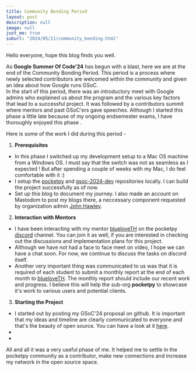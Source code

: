 ```yaml
---
title: Community Bonding Period
layout: post
description: null
image: null
just_me: true
suburl: "2024/05/11/community_bonding.html"
---
```

Hello everyone, hope this blog finds you well.

As **Google Summer Of Code'24** has begun with a blast, here we are at the end of the Community Bonding Period.
This period is a process where newly selected contributors are welcomed within the community and given an idea about how Google runs GSoC. \
In the start of this period, there was an introductory meet with Google admins who explained us about the program and the various key factors that lead to a successful project. It was followed by a contributors summit where mentors and past GSoC'ers gave speeches. Although I started this phase a little late because of my ongoing endsemester exams, I have thoroughly enjoyed this phase .

Here is some of the work I did during this period - 
1. **Prerequisites**
- In this phase I switched up my development setup to a Mac OS machine from a Windows OS. I must say that the switch was not as seamless as I expected ! But after spending a couple of weeks with my Mac, I do feel comfortable with it :)
- I setup the [pocketpy](https://github.com/pocketpy/pocketpy) and [gsoc-2024-dev](https://github.com/pocketpy/gsoc-2024-dev) repositories locally. I can build the project successfully as of now. 
- Set up this blog to document my journey. I also made an account on Mastodom to post my blogs there, a neccessary component requested by organization admin [John Hawley](https://social.afront.org/@warthog9).

2. **Interaction with Mentors**
- I have been interacting with my mentor [blueloveTH](https://github.com/blueloveTH) on the pocketpy [discord](https://discord.com/invite/WWaq72GzXv) channel. You can join it as well, if you are interested in checking out the discussions and implementation plans for this project.
- Although we have not had a face to face meet on video, I hope we can have a chat soon. For now, we continue to discuss the tasks on discord itself.
- Another very important thing was communicated to us was that it is required of each student to submit a monthly report at the end of each month to [blueloveTH](https://github.com/blueloveTH). The monthly report should include our recent work and progress. I believe this will help the sub-org **pocketpy** to showcase it's work to various users and potential clients.

3. **Starting the Project**
- I started out by posting my GSoC'24 proposal on github. It is important that my ideas and timeline are clearly communicated to everyone and that's the beauty of open source. You can have a look at it [here](https://github.com/faze-geek/GSoC-24-Proposals).
- 
- 

All and all it was a very useful phase of me. It helped me to settle in the pocketpy community as a contributor, make new connections and increase my network in the open source space. 

